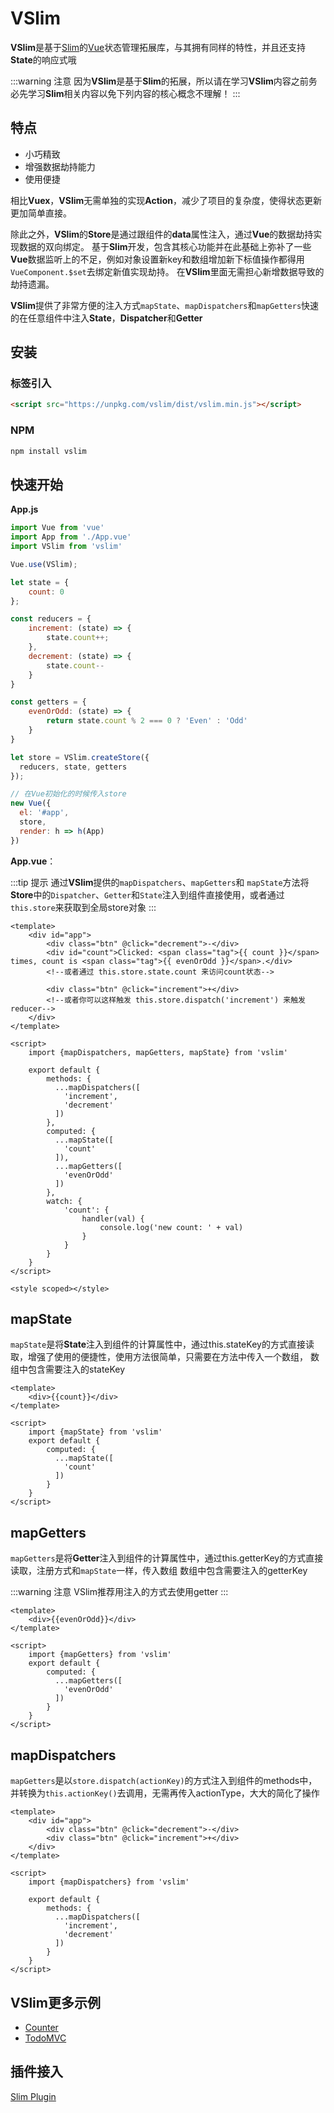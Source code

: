 # VSlim

**VSlim**是基于[Slim](/zh/intro.html)的[Vue](https://cn.vuejs.org/)状态管理拓展库，与其拥有同样的特性，并且还支持**State**的响应式哦

:::warning 注意
因为**VSlim**是基于**Slim**的拓展，所以请在学习**VSlim**内容之前务必先学习**Slim**相关内容以免下列内容的核心概念不理解！
:::

## 特点

* 小巧精致
* 增强数据劫持能力
* 使用便捷

相比**Vuex**，**VSlim**无需单独的实现**Action**，减少了项目的复杂度，使得状态更新更加简单直接。

除此之外，**VSlim**的**Store**是通过跟组件的**data**属性注入，通过**Vue**的数据劫持实现数据的双向绑定。
基于**Slim**开发，包含其核心功能并在此基础上弥补了一些**Vue**数据监听上的不足，例如对象设置新key和数组增加新下标值操作都得用`VueComponent.$set`去绑定新值实现劫持。
在**VSlim**里面无需担心新增数据导致的劫持遗漏。

**VSlim**提供了非常方便的注入方式`mapState`、`mapDispatchers`和`mapGetters`快速的在任意组件中注入**State**，**Dispatcher**和**Getter**

## 安装

### 标签引入

```html
<script src="https://unpkg.com/vslim/dist/vslim.min.js"></script>
```

### NPM

```bash
npm install vslim
```

## 快速开始

**App.js**

```javascript
import Vue from 'vue'
import App from './App.vue'
import VSlim from 'vslim'

Vue.use(VSlim);

let state = {
    count: 0
};

const reducers = {
    increment: (state) => {
        state.count++;
    },
    decrement: (state) => {
        state.count--
    }
}

const getters = {
    evenOrOdd: (state) => {
        return state.count % 2 === 0 ? 'Even' : 'Odd'
    }
}

let store = VSlim.createStore({
  reducers, state, getters
});

// 在Vue初始化的时候传入store
new Vue({
  el: '#app',
  store,
  render: h => h(App)
})
```

**App.vue**：

:::tip 提示
通过**VSlim**提供的`mapDispatchers`、`mapGetters`和 `mapState`方法将**Store**中的`Dispatcher`、`Getter`和`State`注入到组件直接使用，或者通过`this.store`来获取到全局store对象
:::

```vue
<template>
    <div id="app">
        <div class="btn" @click="decrement">-</div>
        <div id="count">Clicked: <span class="tag">{{ count }}</span> times, count is <span class="tag">{{ evenOrOdd }}</span>.</div>
        <!--或者通过 this.store.state.count 来访问count状态-->
        
        <div class="btn" @click="increment">+</div>
        <!--或者你可以这样触发 this.store.dispatch('increment') 来触发reducer-->
    </div>
</template>

<script>
    import {mapDispatchers, mapGetters, mapState} from 'vslim'

    export default {
        methods: {
          ...mapDispatchers([
            'increment',
            'decrement'
          ])
        },
        computed: {
          ...mapState([
            'count'
          ]),
          ...mapGetters([
            'evenOrOdd'
          ])
        },
        watch: {
            'count': {
                handler(val) {
                    console.log('new count: ' + val)
                }
            }
        }
    }
</script>

<style scoped></style>
```
## mapState

`mapState`是将**State**注入到组件的计算属性中，通过this.stateKey的方式直接读取，增强了使用的便捷性，使用方法很简单，只需要在方法中传入一个数组，
数组中包含需要注入的stateKey

```vue
<template>
    <div>{{count}}</div>
</template>

<script>
    import {mapState} from 'vslim'
    export default {
        computed: {
          ...mapState([
            'count'
          ])
        }
    }
</script>
```

## mapGetters

`mapGetters`是将**Getter**注入到组件的计算属性中，通过this.getterKey的方式直接读取，注册方式和`mapState`一样，传入数组
数组中包含需要注入的getterKey

:::warning 注意
VSlim推荐用注入的方式去使用getter
:::

```vue
<template>
    <div>{{evenOrOdd}}</div>
</template>

<script>
    import {mapGetters} from 'vslim'
    export default {
        computed: {
          ...mapGetters([
            'evenOrOdd'
          ])
        }
    }
</script>
```

## mapDispatchers
`mapGetters`是以`store.dispatch(actionKey)`的方式注入到组件的methods中，并转换为`this.actionKey()`去调用，无需再传入actionType，大大的简化了操作

```vue
<template>
    <div id="app">
        <div class="btn" @click="decrement">-</div>
        <div class="btn" @click="increment">+</div>
    </div>
</template>

<script>
    import {mapDispatchers} from 'vslim'

    export default {
        methods: {
          ...mapDispatchers([
            'increment',
            'decrement'
          ])
        }
    }
</script>
```

## VSlim更多示例
* [Counter](https://github.com/victor0210/slim/tree/master/example/vue-counter)
* [TodoMVC](https://github.com/victor0210/slim/tree/master/example/vue-todomvc)

## 插件接入
[Slim Plugin](/zh/plugin.html)

